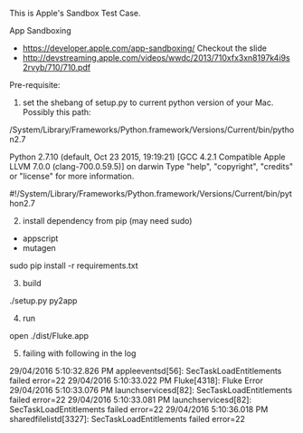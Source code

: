 This is Apple's Sandbox Test Case.

App Sandboxing
 - https://developer.apple.com/app-sandboxing/
Checkout the slide
 - http://devstreaming.apple.com/videos/wwdc/2013/710xfx3xn8197k4i9s2rvyb/710/710.pdf




Pre-requisite:

1. set the shebang of setup.py to current python version of your Mac. Possibly this path:

/System/Library/Frameworks/Python.framework/Versions/Current/bin/python2.7

Python 2.7.10 (default, Oct 23 2015, 19:19:21) 
[GCC 4.2.1 Compatible Apple LLVM 7.0.0 (clang-700.0.59.5)] on darwin
Type "help", "copyright", "credits" or "license" for more information.
>>> 

#!/System/Library/Frameworks/Python.framework/Versions/Current/bin/python2.7


2. install dependency from pip (may need sudo)

* appscript
* mutagen

sudo pip install -r requirements.txt


3. build

./setup.py py2app

4. run

open ./dist/Fluke.app

5. failing with following in the log


29/04/2016 5:10:32.826 PM appleeventsd[56]: SecTaskLoadEntitlements failed error=22
29/04/2016 5:10:33.022 PM Fluke[4318]: Fluke Error
29/04/2016 5:10:33.076 PM launchservicesd[82]: SecTaskLoadEntitlements failed error=22
29/04/2016 5:10:33.081 PM launchservicesd[82]: SecTaskLoadEntitlements failed error=22
29/04/2016 5:10:36.018 PM sharedfilelistd[3327]: SecTaskLoadEntitlements failed error=22

